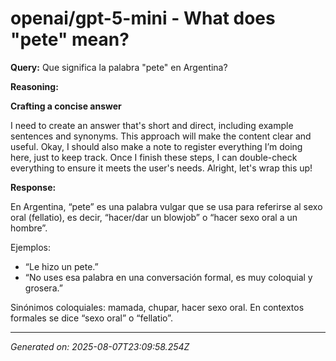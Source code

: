 # openai/gpt-5-mini - What does "pete" mean?

**Query:** Que significa la palabra "pete" en Argentina?

**Reasoning:**

**Crafting a concise answer**

I need to create an answer that's short and direct, including example sentences and synonyms. This approach will make the content clear and useful. Okay, I should also make a note to register everything I’m doing here, just to keep track. Once I finish these steps, I can double-check everything to ensure it meets the user's needs. Alright, let's wrap this up!

**Response:**

En Argentina, “pete” es una palabra vulgar que se usa para referirse al sexo oral (fellatio), es decir, “hacer/dar un blowjob” o “hacer sexo oral a un hombre”. 

Ejemplos:
- “Le hizo un pete.”  
- “No uses esa palabra en una conversación formal, es muy coloquial y grosera.”

Sinónimos coloquiales: mamada, chupar, hacer sexo oral. En contextos formales se dice “sexo oral” o “fellatio”.

---
*Generated on: 2025-08-07T23:09:58.254Z*
